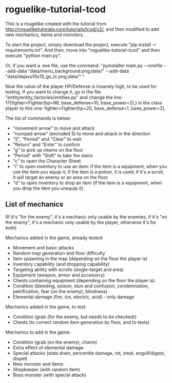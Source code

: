 # roguelike-tutorial-tcod

This is a rougelike created with the tutorial from http://rogueliketutorials.com/tutorials/tcod/v2/, and then modified to add new mechanics, items and monsters.

To start the project, simply download the project, execute "pip install -r requirements.txt".
And then, move into "roguelike-tutorial-tcod" and then execute "python main.py".

Or, if you want a .exe file, use the command: "pyinstaller main.py --onefile --add-data "data/menu_background.png;data/" --add-data "data/dejavu10x10_gs_tc.png;data/" "

Now the value of the player HP/Defense is insanely high, to be used for testing.
If you want to change it, go in the file "entity/entity_factories/entities.py" and change the line 17(fighter=Fighter(hp=99, base_defense=10, base_power=2),) in the class player to this one:
fighter=Fighter(hp=20, base_defense=1, base_power=2),

The list of commands is below:
- "movement arrow" to move and attack
- "numpad arrow" (excluded 5) to move and attack in the direction
- "5", "Period" and "Clear" to wait
- "Return" and "Enter" to confirm
- "g" to pick up intems on the floor
- "Period" with "Shift" to take the stairs
- "c" to open the Character Sheet
- "i" to open inventory to use an item: if the item is a equipment, when you use the item you equip it; if the item is a potion, it is used; if it's a scroll, it will target an enemy or an area on the floor
- "d" to open inventory to drop an item (if the item is a equipment, when you drop the item you unequip it)


## List of mechanics

(If it's "for the enemy", it's a mechanic only usable by the enemies, if it's "on the enemy", it's a mechanic only usable by the player, otherwise it's for both)

Mechanics added in the game, already tested:
- Movement and basic attacks
- Random map generation and floor difficulty
- Item spawning in the map (depending on the floor the player is)
- Inventory capability (and dropping capability)
- Targeting ability with scrolls (single-target and area)
- Equipment (weapon, armor and accessory)
- Chests containing equipment (depending on the floor the player is)
- Condition (bleeding, poison, stun and confusion, condemnation, petrification, fear (on the enemy), blindness)
- Elemental damage (fire, ice, electric, acid) - only damage

Mechanics added in the game, to test:
- Condition (grab (for the enemy, but needs to be checked))
- Chests (to correct random item generation by floor, and to tests)

Mechanics to add in the game:
- Condition (grab (on the enemy), charm)
- Extra effect of elemental damage
- Special attacks (stats drain, percentile damage, rot, steal, engulf/digest, dispel)
- New monster and items
- Shopkeeper (with random item)
- Boss monster (with special attack)
